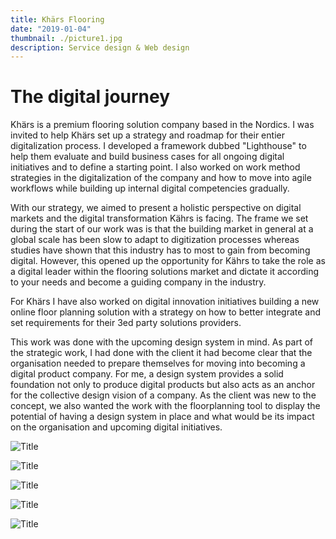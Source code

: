 ```yaml
---
title: Khärs Flooring
date: "2019-01-04"
thumbnail: ./picture1.jpg
description: Service design & Web design 
---
```



# The digital journey 

Khärs is a premium flooring solution company based in the Nordics. I was invited to help Khärs set up a strategy and roadmap for their entier digitalization process. I developed a framework dubbed "Lighthouse" to help them evaluate and build business cases for all ongoing digital initiatives and to define a starting point. I also worked on work method strategies in the digitalization of the company and how to move into agile workflows while building up internal digital competencies gradually. 

With our strategy, we aimed to present a holistic perspective on digital markets and the digital transformation Kährs is facing. The frame we set during the start of our work was is that the building market in general at a global scale has been slow to adapt to digitization processes whereas studies have shown that this industry has to most to gain from becoming digital. However, this opened up the opportunity for Kährs to take the role as a digital leader within the flooring solutions market and dictate it according to your needs and become a guiding company in the industry. 

For Khärs I have also worked on digital innovation initiatives building a new online floor planning solution with a strategy on how to better integrate and set requirements for their 3ed party solutions providers.  

This work was done with the upcoming design system in mind. As part of the strategic work, I had done with the client it had become clear that the organisation needed to prepare themselves for moving into becoming a digital product company. For me, a design system provides a solid foundation not only to produce digital products but also acts as an anchor for the collective design vision of a company. As the client was new to the concept, we also wanted the work with the floorplanning tool to display the potential of having a design system in place and what would be its impact on the organisation and upcoming digital initiatives.              

![Title](./picture2.jpg)

![Title](./picture3.jpg)

![Title](./picture4.jpg)

![Title](./picture5.jpg)

![Title](./picture6.jpg)